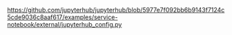 
https://github.com/jupyterhub/jupyterhub/blob/5977e7f092bb6b9143f7124c5cde9036c8aaf617/examples/service-notebook/external/jupyterhub_config.py
